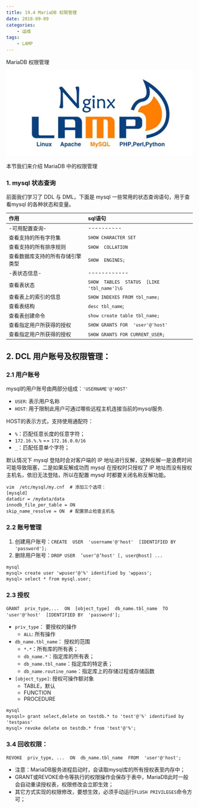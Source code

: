 ```yaml
---
title: 19.4 MariaDB 权限管理
date: 2018-09-09
categories:
    - 运维
tags:
    - LAMP
---
```


MariaDB 权限管理

![linux-mt](/images/linux_mt/linux_mt1.jpg)
<!-- more -->

本节我们来介绍 MariaDB 中的权限管理

### 1. mysql 状态查询
前面我们学习了 DDL 与 DML，下面是 mysql 一些常用的状态查询语句，用于查看mysql 的各种状态和变量。

|作用|sql语句|
|:---|:---|
|-可用配置查询-|----------|
|查看支持的所有字符集|`SHOW CHARACTER SET `|
|查看支持的所有排序规则|`SHOW  COLLATION`|
|查看数据库支持的所有存储引擎类型|`SHOW  ENGINES;`|
|-表状态信息-|------------|
|查看表状态|`SHOW  TABLES  STATUS  [LIKE  'tbl_name']\G`|
|查看表上的索引的信息|`SHOW INDEXES FROM tbl_name;`|
|查看表结构|`desc tbl_name`;|
|查看表创建命令|`show create table tbl_name;`|
|查看指定用户所获得的授权|`SHOW GRANTS FOR  'user'@'host'`|
|查看指定用户所获得的授权|`SHOW GRANTS FOR CURRENT_USER;`|


## 2. DCL 用户账号及权限管理：
### 2.1 用户账号
mysql的用户账号由两部分组成：`'USERNAME'@'HOST'`
- `USER`: 表示用户名称
- `HOST`: 用于限制此用户可通过哪些远程主机连接当前的mysql服务.

HOST的表示方式，支持使用通配符：
- `%`：匹配任意长度的任意字符；
- `172.16.%.%` == `172.16.0.0/16`
- `_`：匹配任意单个字符；

默认情况下 mysql 登陆时会对客户端的 IP 地址进行反解，这种反解一是浪费时间可能导致阻塞，二是如果反解成功而 mysql 在授权时只授权了 IP 地址而没有授权主机名，依旧无法登陆，所以在配置 mysql 时都要关闭名称反解功能。

```
vim  /etc/mysql/my.cnf  # 添加三个选项：
[mysqld]
datadir = /mydata/data
innodb_file_per_table = ON
skip_name_resolve = ON  # 配置禁止检查主机名
```

### 2.2 账号管理
1. 创建用户账号：`CREATE  USER  'username'@'host'  [IDENTIFIED BY  'password'];`
2. 删除用户账号：`DROP USER  ’user‘@’host' [, user@host] ...`

```
mysql
mysql> create user 'wpuser'@'%' identified by 'wppass';
mysql> select * from mysql.user;
```

### 2.3 授权
`GRANT  priv_type,...  ON  [object_type]  db_name.tbl_name  TO  'user'@'host'  [IDENTIFIED BY  'password'];`
- `priv_type`： 要授权的操作
    - `ALL`: 所有操作
- `db_name.tbl_name`： 授权的范围
    - `*.*`：所有库的所有表；
    - `db_name.*`：指定库的所有表；
    - `db_name.tbl_name`：指定库的特定表；
    - `db_name.routine_name`：指定库上的存储过程或存储函数
- `[object_type]`: 授权可操作额对象
    - TABLE，默认
    - FUNCTION
    - PROCEDURE  

```
mysql
mysqsl> grant select,delete on testdb.* to 'test'@'%' identified by 'testpass'
mysql> revoke delete on testdb.* from 'test'@'%';
```

### 3.4 回收权限：
`REVOKE  priv_type, ...  ON  db_name.tbl_name  FROM  'user'@'host';`
- 注意：MariaDB服务进程启动时，会读取mysql库的所有授权表至内存中；
- GRANT或REVOKE命令等执行的权限操作会保存于表中，MariaDB此时一般会自动重读授权表，权限修改会立即生效；
- 其它方式实现的权限修改，要想生效，必须手动运行`FLUSH PRIVILEGES`命令方可；
